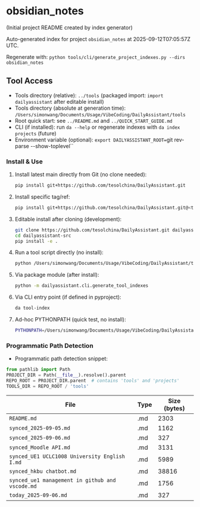 # obsidian_notes

(Initial project README created by index generator)


<!-- AUTO_PROJECT_INDEX:START -->
Auto-generated index for project `obsidian_notes` at 2025-09-12T07:05:57Z UTC.
<!-- DAILYASSISTANT_TOOLS_PATH=../tools -->
Regenerate with: `python tools/cli/generate_project_indexes.py --dirs obsidian_notes`

## Tool Access
- Tools directory (relative): `../tools` (packaged import: `import dailyassistant` after editable install)
- Tools directory (absolute at generation time): `/Users/simonwang/Documents/Usage/VibeCoding/DailyAssistant/tools`
- Root quick start: see `../README.md` and `../QUICK_START_GUIDE.md`
- CLI (if installed): run `da --help` or regenerate indexes with `da index projects` (future)
- Environment variable (optional): `export DAILYASSISTANT_ROOT=`git rev-parse --show-toplevel``

### Install & Use
1. Install latest main directly from Git (no clone needed):
   ````bash
   pip install git+https://github.com/tesolchina/DailyAssistant.git
   ````
2. Install specific tag/ref:
   ````bash
   pip install git+https://github.com/tesolchina/DailyAssistant.git@<tag_or_commit>
   ````
3. Editable install after cloning (development):
   ````bash
   git clone https://github.com/tesolchina/DailyAssistant.git dailyassistant-src
   cd dailyassistant-src
   pip install -e .
   ````
4. Run a tool script directly (no install):
   ````bash
   python /Users/simonwang/Documents/Usage/VibeCoding/DailyAssistant/tools/cli/generate_tool_indexes.py
   ````
5. Via package module (after install):
   ````bash
   python -m dailyassistant.cli.generate_tool_indexes
   ````
6. Via CLI entry point (if defined in pyproject):
   ````bash
   da tool-index
   ````
7. Ad-hoc PYTHONPATH (quick test, no install):
   ````bash
   PYTHONPATH=/Users/simonwang/Documents/Usage/VibeCoding/DailyAssistant python /Users/simonwang/Documents/Usage/VibeCoding/DailyAssistant/tools/cli/generate_project_indexes.py --dirs obsidian_notes
   ````

### Programmatic Path Detection
- Programmatic path detection snippet:

```python
from pathlib import Path
PROJECT_DIR = Path(__file__).resolve().parent
REPO_ROOT = PROJECT_DIR.parent  # contains 'tools' and 'projects'
TOOLS_DIR = REPO_ROOT / 'tools'
```

| File | Type | Size (bytes) |
|------|------|-------------|
| `README.md` | .md | 2303 |
| `synced_2025-09-05.md` | .md | 1162 |
| `synced_2025-09-06.md` | .md | 327 |
| `synced_Moodle API.md` | .md | 3131 |
| `synced_UE1 UCLC1008 University English I.md` | .md | 5989 |
| `synced_hkbu chatbot.md` | .md | 38816 |
| `synced_ue1 management in github and vscode.md` | .md | 1756 |
| `today_2025-09-06.md` | .md | 327 |

<!-- AUTO_PROJECT_INDEX:END -->
